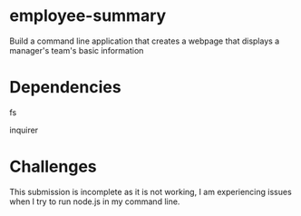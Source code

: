 # employee-summary
Build a command line application that creates a webpage that displays a manager's team's basic information



# Dependencies
fs

inquirer

# Challenges
This submission is incomplete as it is not working, I am experiencing issues when I try to run node.js in my command line. 
